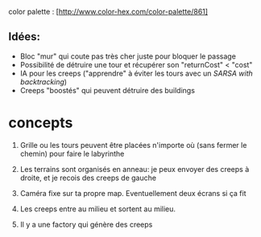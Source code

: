 color palette : [http://www.color-hex.com/color-palette/861]

##

## Idées:

- Bloc "mur" qui coute pas très cher juste pour bloquer le passage
- Possibilité de détruire une tour et récupérer son "returnCost" < "cost"
- IA pour les creeps ("apprendre" à éviter les tours avec un *SARSA with backtracking*)
- Creeps "boostés" qui peuvent détruire des buildings



# concepts

1. Grille ou les tours peuvent être placées n'importe où (sans fermer le chemin) pour faire le labyrinthe

2. Les terrains sont organisés en anneau: je peux envoyer des creeps à droite, et je recois des creeps de gauche

3. Caméra fixe sur ta propre map. Eventuellement deux écrans si ça fit

4. Les creeps entre au milieu et sortent au milieu.

5. Il y a une factory qui génère des creeps
